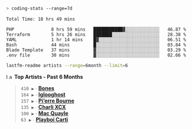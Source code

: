 ```zsh
> coding-stats --range=7d
```

<!--START_SECTION:waka-->

```text
Total Time: 18 hrs 49 mins

PHP              8 hrs 59 mins   ███████████▓░░░░░░░░░░░░░   46.87 %
Terraform        5 hrs 26 mins   ███████░░░░░░░░░░░░░░░░░░   28.38 %
YAML             1 hr 14 mins    █▓░░░░░░░░░░░░░░░░░░░░░░░   06.51 %
Bash             44 mins         █░░░░░░░░░░░░░░░░░░░░░░░░   03.84 %
Blade Template   37 mins         ▓░░░░░░░░░░░░░░░░░░░░░░░░   03.29 %
.env file        30 mins         ▓░░░░░░░░░░░░░░░░░░░░░░░░   02.66 %
```

<!--END_SECTION:waka-->

```zsh
lastfm-readme artists --range=6month --limit=6
```

<!--START_LASTFM_ARTISTS:{"period": "6month", "rows": 6}-->
<a href="https://last.fm" target="_blank"><img src="https://user-images.githubusercontent.com/17434202/215290617-e793598d-d7c9-428f-9975-156db1ba89cc.svg" alt="Last.fm Logo" width="18" height="13"/></a> **Top Artists - Past 6 Months**

> `410 ▶️` ∙ **[Bones](https://www.last.fm/music/Bones)**<br/>
> `164 ▶️` ∙ **[Iglooghost](https://www.last.fm/music/Iglooghost)**<br/>
> `157 ▶️` ∙ **[Pi’erre Bourne](https://www.last.fm/music/Pi%E2%80%99erre+Bourne)**<br/>
> `135 ▶️` ∙ **[Charli XCX](https://www.last.fm/music/Charli+XCX)**<br/>
> `100 ▶️` ∙ **[Mac Quayle](https://www.last.fm/music/Mac+Quayle)**<br/>
> `63 ▶️` ∙ **[Playboi Carti](https://www.last.fm/music/Playboi+Carti)**<br/>
<!--END_LASTFM_ARTISTS-->
